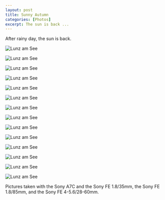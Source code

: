 ```yaml
---
layout: post
title: Sunny Autumn
categories: [Photos]
excerpt: The sun is back ...
---
```


After rainy day, the sun is back.

![Lunz am See](../images/20211024/autumn-01.jpg)

![Lunz am See](../images/20211024/autumn-02.jpg)

![Lunz am See](../images/20211024/autumn-03.jpg)

![Lunz am See](../images/20211024/autumn-04.jpg)

![Lunz am See](../images/20211024/autumn-05.jpg)

![Lunz am See](../images/20211024/autumn-06.jpg)

![Lunz am See](../images/20211024/autumn-07.jpg)

![Lunz am See](../images/20211024/autumn-08.jpg)

![Lunz am See](../images/20211024/autumn-09.jpg)

![Lunz am See](../images/20211024/autumn-10.jpg)

![Lunz am See](../images/20211024/autumn-11.jpg)

![Lunz am See](../images/20211024/autumn-12.jpg)

![Lunz am See](../images/20211024/autumn-13.jpg)

![Lunz am See](../images/20211024/autumn-14.jpg)



Pictures taken with the Sony A7C and the Sony FE 1.8/35mm, the Sony FE 1.8/85mm, and the Sony FE 4-5.6/28-60mm.

